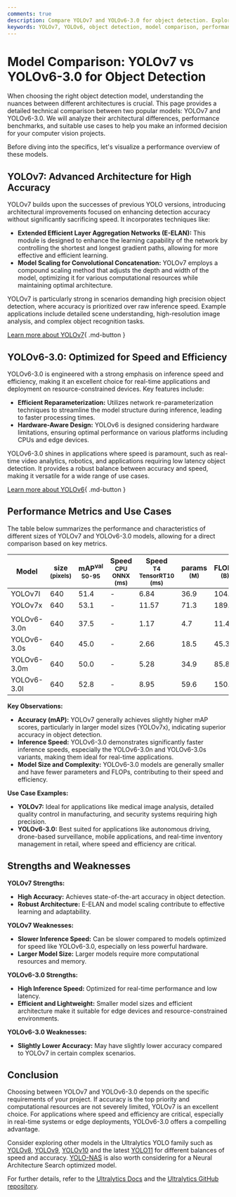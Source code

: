 ```yaml
---
comments: true
description: Compare YOLOv7 and YOLOv6-3.0 for object detection. Explore benchmarks, architecture, and use cases to choose the best model for your project.
keywords: YOLOv7, YOLOv6, object detection, model comparison, performance benchmarks, real-time detection, accuracy vs speed, computer vision
---
```


# Model Comparison: YOLOv7 vs YOLOv6-3.0 for Object Detection

When choosing the right object detection model, understanding the nuances between different architectures is crucial. This page provides a detailed technical comparison between two popular models: YOLOv7 and YOLOv6-3.0. We will analyze their architectural differences, performance benchmarks, and suitable use cases to help you make an informed decision for your computer vision projects.

Before diving into the specifics, let's visualize a performance overview of these models.

<script async src="https://cdn.jsdelivr.net/npm/chart.js"></script>
<script defer src="../../javascript/benchmark.js"></script>

<canvas id="modelComparisonChart" width="1024" height="400" active-models='["YOLOv7", "YOLOv6-3.0"]'></canvas>

## YOLOv7: Advanced Architecture for High Accuracy

YOLOv7 builds upon the successes of previous YOLO versions, introducing architectural improvements focused on enhancing detection accuracy without significantly sacrificing speed. It incorporates techniques like:

- **Extended Efficient Layer Aggregation Networks (E-ELAN):** This module is designed to enhance the learning capability of the network by controlling the shortest and longest gradient paths, allowing for more effective and efficient learning.
- **Model Scaling for Convolutional Concatenation:** YOLOv7 employs a compound scaling method that adjusts the depth and width of the model, optimizing it for various computational resources while maintaining optimal architecture.

YOLOv7 is particularly strong in scenarios demanding high precision object detection, where accuracy is prioritized over raw inference speed. Example applications include detailed scene understanding, high-resolution image analysis, and complex object recognition tasks.

[Learn more about YOLOv7](https://docs.ultralytics.com/models/yolov7/){ .md-button }

## YOLOv6-3.0: Optimized for Speed and Efficiency

YOLOv6-3.0 is engineered with a strong emphasis on inference speed and efficiency, making it an excellent choice for real-time applications and deployment on resource-constrained devices. Key features include:

- **Efficient Reparameterization:** Utilizes network re-parameterization techniques to streamline the model structure during inference, leading to faster processing times.
- **Hardware-Aware Design:** YOLOv6 is designed considering hardware limitations, ensuring optimal performance on various platforms including CPUs and edge devices.

YOLOv6-3.0 shines in applications where speed is paramount, such as real-time video analytics, robotics, and applications requiring low latency object detection. It provides a robust balance between accuracy and speed, making it versatile for a wide range of use cases.

[Learn more about YOLOv6](https://docs.ultralytics.com/models/yolov6/){ .md-button }

## Performance Metrics and Use Cases

The table below summarizes the performance and characteristics of different sizes of YOLOv7 and YOLOv6-3.0 models, allowing for a direct comparison based on key metrics.

| Model       | size<br><sup>(pixels) | mAP<sup>val<br>50-95 | Speed<br><sup>CPU ONNX<br>(ms) | Speed<br><sup>T4 TensorRT10<br>(ms) | params<br><sup>(M) | FLOPs<br><sup>(B) |
| ----------- | --------------------- | -------------------- | ------------------------------ | ----------------------------------- | ------------------ | ----------------- |
| YOLOv7l     | 640                   | 51.4                 | -                              | 6.84                                | 36.9               | 104.7             |
| YOLOv7x     | 640                   | 53.1                 | -                              | 11.57                               | 71.3               | 189.9             |
|             |                       |                      |                                |                                     |                    |                   |
| YOLOv6-3.0n | 640                   | 37.5                 | -                              | 1.17                                | 4.7                | 11.4              |
| YOLOv6-3.0s | 640                   | 45.0                 | -                              | 2.66                                | 18.5               | 45.3              |
| YOLOv6-3.0m | 640                   | 50.0                 | -                              | 5.28                                | 34.9               | 85.8              |
| YOLOv6-3.0l | 640                   | 52.8                 | -                              | 8.95                                | 59.6               | 150.7             |

**Key Observations:**

- **Accuracy (mAP):** YOLOv7 generally achieves slightly higher mAP scores, particularly in larger model sizes (YOLOv7x), indicating superior accuracy in object detection.
- **Inference Speed:** YOLOv6-3.0 demonstrates significantly faster inference speeds, especially the YOLOv6-3.0n and YOLOv6-3.0s variants, making them ideal for real-time applications.
- **Model Size and Complexity:** YOLOv6-3.0 models are generally smaller and have fewer parameters and FLOPs, contributing to their speed and efficiency.

**Use Case Examples:**

- **YOLOv7:** Ideal for applications like medical image analysis, detailed quality control in manufacturing, and security systems requiring high precision.
- **YOLOv6-3.0:** Best suited for applications like autonomous driving, drone-based surveillance, mobile applications, and real-time inventory management in retail, where speed and efficiency are critical.

## Strengths and Weaknesses

**YOLOv7 Strengths:**

- **High Accuracy:** Achieves state-of-the-art accuracy in object detection.
- **Robust Architecture:** E-ELAN and model scaling contribute to effective learning and adaptability.

**YOLOv7 Weaknesses:**

- **Slower Inference Speed:** Can be slower compared to models optimized for speed like YOLOv6-3.0, especially on less powerful hardware.
- **Larger Model Size:** Larger models require more computational resources and memory.

**YOLOv6-3.0 Strengths:**

- **High Inference Speed:** Optimized for real-time performance and low latency.
- **Efficient and Lightweight:** Smaller model sizes and efficient architecture make it suitable for edge devices and resource-constrained environments.

**YOLOv6-3.0 Weaknesses:**

- **Slightly Lower Accuracy:** May have slightly lower accuracy compared to YOLOv7 in certain complex scenarios.

## Conclusion

Choosing between YOLOv7 and YOLOv6-3.0 depends on the specific requirements of your project. If accuracy is the top priority and computational resources are not severely limited, YOLOv7 is an excellent choice. For applications where speed and efficiency are critical, especially in real-time systems or edge deployments, YOLOv6-3.0 offers a compelling advantage.

Consider exploring other models in the Ultralytics YOLO family such as [YOLOv8](https://docs.ultralytics.com/models/yolov8/), [YOLOv9](https://docs.ultralytics.com/models/yolov9/), [YOLOv10](https://docs.ultralytics.com/models/yolov10/) and the latest [YOLO11](https://docs.ultralytics.com/models/yolo11/) for different balances of speed and accuracy. [YOLO-NAS](https://docs.ultralytics.com/models/yolo-nas/) is also worth considering for a Neural Architecture Search optimized model.

For further details, refer to the [Ultralytics Docs](https://docs.ultralytics.com/guides/) and the [Ultralytics GitHub repository](https://github.com/ultralytics/ultralytics).
